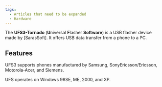 ```yaml
---
tags:
  - Articles that need to be expanded
  - Hardware
---
```

The **UFS3-Tornado** (**U**niversal **F**lasher **Software**) is a USB
flasher device made by \[SarasSoft\]. It offers USB data transfer from a
phone to a PC.

## Features

UFS3 supports phones manufactured by Samsung, SonyEricsson/Ericsson,
Motorola-Acer, and Siemens.

UFS operates on Windows 98SE, ME, 2000, and XP.
